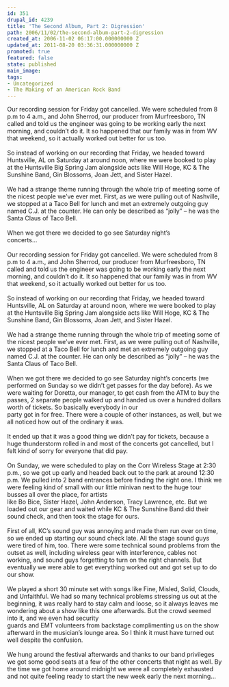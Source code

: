 ```yaml
---
id: 351
drupal_id: 4239
title: 'The Second Album, Part 2: Digression'
path: 2006/11/02/the-second-album-part-2-digression
created_at: 2006-11-02 06:17:00.000000000 Z
updated_at: 2011-08-20 03:36:31.000000000 Z
promoted: true
featured: false
state: published
main_image: 
tags:
- Uncategorized
- The Making of an American Rock Band
---
```

Our recording session for Friday got cancelled. We were scheduled from 8 p.m to 4 a.m., and John Sherrod, our producer from Murfreesboro, TN called and told us the engineer was going to be working early the next morning, and couldn’t do it. It so happened that our family was in from WV that weekend, so it actually worked out better for us too.<br /><br />So instead of working on our recording that Friday, we headed toward Huntsville, AL on Saturday at around noon, where we were booked to play at the Huntsville Big Spring Jam alongside acts like Will Hoge, KC &amp; The Sunshine Band, Gin Blossoms, Joan Jett, and Sister Hazel.<br /><br />We had a strange theme running through the whole trip of meeting some of the nicest people we’ve ever met. First, as we were pulling out of Nashville, we stopped at a Taco Bell for lunch and met an extremely outgoing guy named C.J. at the counter. He can only be described as “jolly” – he was the Santa Claus of Taco Bell.<br /><br />When we got there we decided to go see Saturday night’s<br />concerts...<br /><br />Our recording session for Friday got cancelled. We were scheduled from 8 p.m to 4 a.m., and John Sherrod, our producer from Murfreesboro, TN called and told us the engineer was going to be working early the next morning, and couldn’t do it. It so happened that our family was in from WV that weekend, so it actually worked out better for us too.<br /><br />So instead of working on our recording that Friday, we headed toward Huntsville, AL on Saturday at around noon, where we were booked to play at the Huntsville Big Spring Jam alongside acts like Will Hoge, KC &amp; The Sunshine Band, Gin Blossoms, Joan Jett, and Sister Hazel.<br /><br />We had a strange theme running through the whole trip of meeting some of the nicest people we’ve ever met. First, as we were pulling out of Nashville, we stopped at a Taco Bell for lunch and met an extremely outgoing guy named C.J. at the counter. He can only be described as “jolly” – he was the Santa Claus of Taco Bell.<br /><br />When we got there we decided to go see Saturday night’s concerts (we performed on Sunday so we didn’t get passes for the day before). As we were waiting for Doretta, our manager, to get cash from the ATM to buy the passes, 2 separate people walked up and handed us over a hundred dollars worth of tickets. So basically everybody in our<br />party got in for free. There were a couple of other instances, as well, but we all noticed how out of the ordinary it was.<br /><br />It ended up that it was a good thing we didn’t pay for tickets, because a huge thunderstorm rolled in and most of the concerts got cancelled, but I felt kind of sorry for everyone that did pay.<br /><br />On Sunday, we were scheduled to play on the Corr Wireless Stage at 2:30 p.m., so we got up early and headed back out to the park at around 12:30 p.m. We pulled into 2 band entrances before finding the right one. I think we were feeling kind of small with our little minivan next to the huge tour busses all over the place, for artists<br />like Bo Bice, Sister Hazel, John Anderson, Tracy Lawrence, etc. But we loaded out our gear and waited while KC &amp; The Sunshine Band did their sound check, and then took the stage for ours.<br /><br />First of all, KC’s sound guy was annoying and made them run over on time, so we ended up starting our sound check late. All the stage sound guys were tired of him, too. There were some technical sound problems from the outset as well, including wireless gear with interference, cables not working, and sound guys forgetting to turn on the right channels. But eventually we were able to get everything worked out and got set up to do our show.<br /><br />We played a short 30 minute set with songs like Fine, Misled, Solid, Clouds, and Unfaithful. We had so many technical problems stressing us out at the beginning, it was really hard to stay calm and loose, so it always leaves me wondering about a show like this one afterwards. But the crowd seemed into it, and we even had security<br />guards and EMT volunteers from backstage complimenting us on the show afterward in the musician’s lounge area. So I think it must have turned out well despite the confusion.<br /><br />We hung around the festival afterwards and thanks to our band privileges we got some good seats at a few of the other concerts that night as well. By the time we got home around midnight we were all completely exhausted and not quite feeling ready to start the new week early the next morning…
